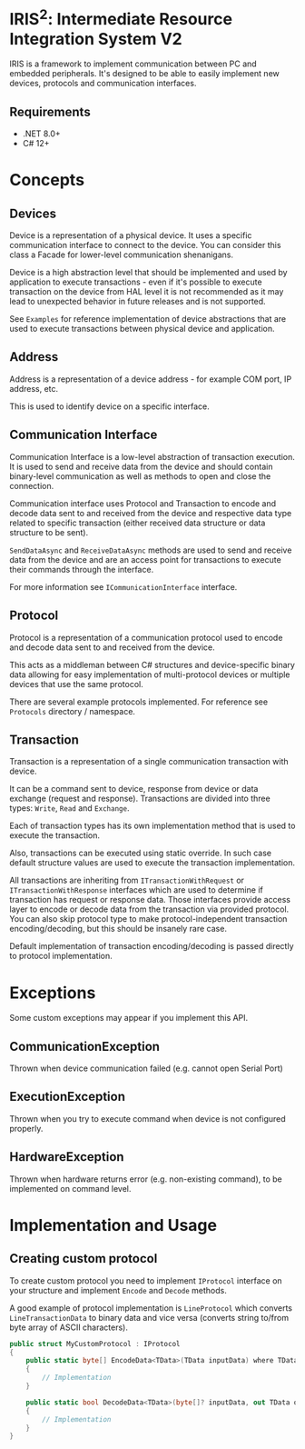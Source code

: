 # IRIS<sup>2</sup>: Intermediate Resource Integration System V2
IRIS is a framework to implement communication between PC and embedded peripherals.
It's designed to be able to easily implement new devices,
protocols and communication interfaces.

## Requirements
* .NET 8.0+
* C# 12+

# Concepts
## Devices
Device is a representation of a physical device. 
It uses a specific communication interface to connect to 
the device. You can consider this class a Facade for 
lower-level communication shenanigans.

Device is a high abstraction level that should be 
implemented and used by application to execute 
transactions - even if it's possible to execute 
transaction on the device from HAL level it is not recommended
as it may lead to unexpected behavior in future releases and
is not supported.

See `Examples` for reference implementation of device 
abstractions that are used to execute transactions between
physical device and application.

## Address
Address is a representation of a device address - for example COM port, IP address, etc.

This is used to identify device on a specific interface.

## Communication Interface
Communication Interface is a low-level abstraction of 
transaction execution. It is used to send and receive data
from the device and should contain binary-level communication
as well as methods to open and close the connection.

Communication interface uses Protocol and Transaction to 
encode and decode data sent to and received from the device
and respective data type related to specific transaction 
(either received data structure or data structure to be 
sent).

`SendDataAsync` and `ReceiveDataAsync` methods are
used to send and receive data from the device and are an 
access point for transactions to execute their commands 
through the interface.

For more information see `ICommunicationInterface` interface.

## Protocol
Protocol is a representation of a communication protocol used to
encode and decode data sent to and received from the device.

This acts as a middleman between C# structures and
device-specific binary data allowing for easy 
implementation of multi-protocol devices or multiple devices
that use the same protocol.

There are several example protocols implemented. For 
reference see `Protocols` directory / namespace.

## Transaction 
Transaction is a representation of a single communication 
transaction with device.

It can be a command sent to device, response from device or
data exchange (request and response). Transactions are 
divided into three types: `Write`, `Read` and `Exchange`.

Each of transaction types has its own implementation 
method that is used to execute the transaction.

Also, transactions can be executed using static override.
In such case default structure values are used to execute 
the transaction implementation.

All transactions are inheriting from 
`ITransactionWithRequest` or `ITransactionWithResponse` interfaces
which are used to determine if transaction has request or
response data. Those interfaces provide access layer to 
encode or decode data from the transaction via provided 
protocol. You can also skip protocol type to make 
protocol-independent transaction encoding/decoding, but 
this should be insanely rare case.

Default implementation of transaction encoding/decoding 
is passed directly to protocol implementation.

# Exceptions
Some custom exceptions may appear if you implement this API.

## CommunicationException
Thrown when device communication failed (e.g. cannot 
open Serial Port)

## ExecutionException
Thrown when you try to execute command when device is not configured properly.

## HardwareException
Thrown when hardware returns error (e.g. non-existing 
command), to be implemented on command level.

# Implementation and Usage
## Creating custom protocol
To create custom protocol you need to implement `IProtocol` interface
on your structure and implement `Encode` and `Decode` 
methods.

A good example of protocol implementation is `LineProtocol`
which converts `LineTransactionData` to binary data and
vice versa (converts string to/from byte array of ASCII
characters).

```csharp
public struct MyCustomProtocol : IProtocol
{
    public static byte[] EncodeData<TData>(TData inputData) where TData : struct
    {
        // Implementation
    }

    public static bool DecodeData<TData>(byte[]? inputData, out TData outputData) where TData : struct
    {
        // Implementation
    }
}

```
